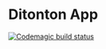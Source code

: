 # Ditonton App

[![Codemagic build status](https://api.codemagic.io/apps/61fc0e1077f79c8ecc651ebc/61fc0e1077f79c8ecc651ebb/status_badge.svg)](https://codemagic.io/apps/61fc0e1077f79c8ecc651ebc/61fc0e1077f79c8ecc651ebb/latest_build)
